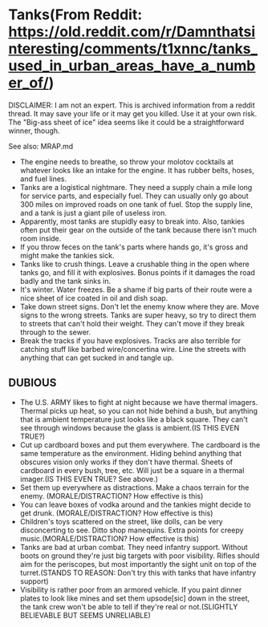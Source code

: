 # Tanks(From Reddit: https://old.reddit.com/r/Damnthatsinteresting/comments/t1xnnc/tanks_used_in_urban_areas_have_a_number_of/)

DISCLAIMER: I am not an expert. This is archived information from a reddit thread.
It may save your life or it may get you killed. Use it at your own risk. The "Big-ass
sheet of ice" idea seems like it could be a straightforward winner, though.

See also: MRAP.md

- The engine needs to breathe, so throw your molotov cocktails at whatever looks like
an intake for the engine. It has rubber belts, hoses, and fuel lines.
- Tanks are a logistical nightmare. They need a supply chain a mile long for service
parts, and especially fuel. They can usually only go about 300 miles on improved roads
on one tank of fuel. Stop the supply line, and a tank is just a giant pile of useless
iron.
- Apparently, most tanks are stupidly easy to break into. Also, tankies often put their
gear on the outside of the tank because there isn't much room inside.
- If you throw feces on the tank's parts where hands go, it's gross and might make the
tankies sick.
- Tanks like to crush things. Leave a crushable thing in the open where tanks go, and
fill it with explosives. Bonus points if it damages the road badly and the tank sinks
in.
- It's winter. Water freezes. Be a shame if big parts of their route were a nice sheet
of ice coated in oil and dish soap.
- Take down street signs. Don't let the enemy know where they are. Move signs to the
wrong streets. Tanks are super heavy, so try to direct them to streets that can't hold
their weight. They can't move if they break through to the sewer.
- Break the tracks if you have explosives. Tracks are also terrible for catching stuff
like barbed wire/concertina wire. Line the streets with anything that can get sucked
in and tangle up.

## DUBIOUS

- The U.S. ARMY likes to fight at night because we have thermal imagers. Thermal picks
up heat, so you can not hide behind a bush, but anything that is ambient temperature
just looks like a black square. They can't see through windows because the glass is
ambient.(IS THIS EVEN TRUE?)
- Cut up cardboard boxes and put them everywhere. The cardboard is the same temperature
as the environment. Hiding behind anything that obscures vision only works if they don't
have thermal. Sheets of cardboard in every bush, tree, etc. Will just be a square in a
thermal imager.(IS THIS EVEN TRUE? See above.)
- Set them up everywhere as distractions. Make a chaos terrain for the enemy.
(MORALE/DISTRACTION? How effective is this)
- You can leave boxes of vodka around and the tankies might decide to get drunk.
(MORALE/DISTRACTION? How effective is this)
- Children's toys scattered on the street, like dolls, can be very disconcerting to see.
Ditto shop manequins. Extra points for creepy music.(MORALE/DISTRACTION? How effective is
this)
- Tanks are bad at urban combat. They need infantry support. Without boots on ground
they're just big targets with poor visibility. Rifles should aim for the periscopes, but
most importantly the sight unit on top of the turret.(STANDS TO REASON: Don't try this
with tanks that have infantry support)
- Visibility is rather poor from an armored vehicle. If you paint dinner plates to look
like mines and set them upsode[sic] down in the street, the tank crew won't be able to
tell if they're real or not.(SLIGHTLY BELIEVABLE BUT SEEMS UNRELIABLE)
